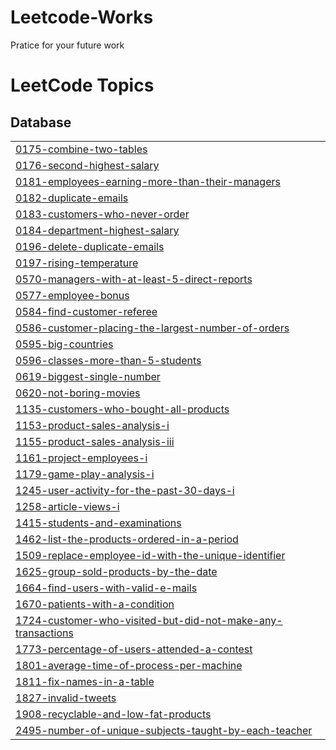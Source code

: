 # Leetcode-Works
Pratice for your future work 

<!---LeetCode Topics Start-->
# LeetCode Topics
## Database
|  |
| ------- |
| [0175-combine-two-tables](https://github.com/minhtrang04/Leetcode-Works/tree/master/0175-combine-two-tables) |
| [0176-second-highest-salary](https://github.com/minhtrang04/Leetcode-Works/tree/master/0176-second-highest-salary) |
| [0181-employees-earning-more-than-their-managers](https://github.com/minhtrang04/Leetcode-Works/tree/master/0181-employees-earning-more-than-their-managers) |
| [0182-duplicate-emails](https://github.com/minhtrang04/Leetcode-Works/tree/master/0182-duplicate-emails) |
| [0183-customers-who-never-order](https://github.com/minhtrang04/Leetcode-Works/tree/master/0183-customers-who-never-order) |
| [0184-department-highest-salary](https://github.com/minhtrang04/Leetcode-Works/tree/master/0184-department-highest-salary) |
| [0196-delete-duplicate-emails](https://github.com/minhtrang04/Leetcode-Works/tree/master/0196-delete-duplicate-emails) |
| [0197-rising-temperature](https://github.com/minhtrang04/Leetcode-Works/tree/master/0197-rising-temperature) |
| [0570-managers-with-at-least-5-direct-reports](https://github.com/minhtrang04/Leetcode-Works/tree/master/0570-managers-with-at-least-5-direct-reports) |
| [0577-employee-bonus](https://github.com/minhtrang04/Leetcode-Works/tree/master/0577-employee-bonus) |
| [0584-find-customer-referee](https://github.com/minhtrang04/Leetcode-Works/tree/master/0584-find-customer-referee) |
| [0586-customer-placing-the-largest-number-of-orders](https://github.com/minhtrang04/Leetcode-Works/tree/master/0586-customer-placing-the-largest-number-of-orders) |
| [0595-big-countries](https://github.com/minhtrang04/Leetcode-Works/tree/master/0595-big-countries) |
| [0596-classes-more-than-5-students](https://github.com/minhtrang04/Leetcode-Works/tree/master/0596-classes-more-than-5-students) |
| [0619-biggest-single-number](https://github.com/minhtrang04/Leetcode-Works/tree/master/0619-biggest-single-number) |
| [0620-not-boring-movies](https://github.com/minhtrang04/Leetcode-Works/tree/master/0620-not-boring-movies) |
| [1135-customers-who-bought-all-products](https://github.com/minhtrang04/Leetcode-Works/tree/master/1135-customers-who-bought-all-products) |
| [1153-product-sales-analysis-i](https://github.com/minhtrang04/Leetcode-Works/tree/master/1153-product-sales-analysis-i) |
| [1155-product-sales-analysis-iii](https://github.com/minhtrang04/Leetcode-Works/tree/master/1155-product-sales-analysis-iii) |
| [1161-project-employees-i](https://github.com/minhtrang04/Leetcode-Works/tree/master/1161-project-employees-i) |
| [1179-game-play-analysis-i](https://github.com/minhtrang04/Leetcode-Works/tree/master/1179-game-play-analysis-i) |
| [1245-user-activity-for-the-past-30-days-i](https://github.com/minhtrang04/Leetcode-Works/tree/master/1245-user-activity-for-the-past-30-days-i) |
| [1258-article-views-i](https://github.com/minhtrang04/Leetcode-Works/tree/master/1258-article-views-i) |
| [1415-students-and-examinations](https://github.com/minhtrang04/Leetcode-Works/tree/master/1415-students-and-examinations) |
| [1462-list-the-products-ordered-in-a-period](https://github.com/minhtrang04/Leetcode-Works/tree/master/1462-list-the-products-ordered-in-a-period) |
| [1509-replace-employee-id-with-the-unique-identifier](https://github.com/minhtrang04/Leetcode-Works/tree/master/1509-replace-employee-id-with-the-unique-identifier) |
| [1625-group-sold-products-by-the-date](https://github.com/minhtrang04/Leetcode-Works/tree/master/1625-group-sold-products-by-the-date) |
| [1664-find-users-with-valid-e-mails](https://github.com/minhtrang04/Leetcode-Works/tree/master/1664-find-users-with-valid-e-mails) |
| [1670-patients-with-a-condition](https://github.com/minhtrang04/Leetcode-Works/tree/master/1670-patients-with-a-condition) |
| [1724-customer-who-visited-but-did-not-make-any-transactions](https://github.com/minhtrang04/Leetcode-Works/tree/master/1724-customer-who-visited-but-did-not-make-any-transactions) |
| [1773-percentage-of-users-attended-a-contest](https://github.com/minhtrang04/Leetcode-Works/tree/master/1773-percentage-of-users-attended-a-contest) |
| [1801-average-time-of-process-per-machine](https://github.com/minhtrang04/Leetcode-Works/tree/master/1801-average-time-of-process-per-machine) |
| [1811-fix-names-in-a-table](https://github.com/minhtrang04/Leetcode-Works/tree/master/1811-fix-names-in-a-table) |
| [1827-invalid-tweets](https://github.com/minhtrang04/Leetcode-Works/tree/master/1827-invalid-tweets) |
| [1908-recyclable-and-low-fat-products](https://github.com/minhtrang04/Leetcode-Works/tree/master/1908-recyclable-and-low-fat-products) |
| [2495-number-of-unique-subjects-taught-by-each-teacher](https://github.com/minhtrang04/Leetcode-Works/tree/master/2495-number-of-unique-subjects-taught-by-each-teacher) |
<!---LeetCode Topics End-->